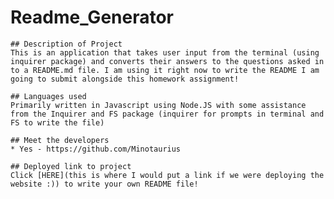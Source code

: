 # Readme_Generator
    
    ## Description of Project
    This is an application that takes user input from the terminal (using inquirer package) and converts their answers to the questions asked in to a README.md file. I am using it right now to write the README I am going to submit alongside this homework assignment!

    ## Languages used
    Primarily written in Javascript using Node.JS with some assistance from the Inquirer and FS package (inquirer for prompts in terminal and FS to write the file)

    ## Meet the developers
    * Yes - https://github.com/Minotaurius
  
    ## Deployed link to project
    Click [HERE](this is where I would put a link if we were deploying the website :)) to write your own README file!
    